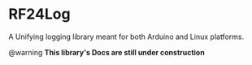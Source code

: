 # RF24Log
A Unifying logging library meant for both Arduino and Linux platforms.

@warning
**This library's Docs are still under construction**
